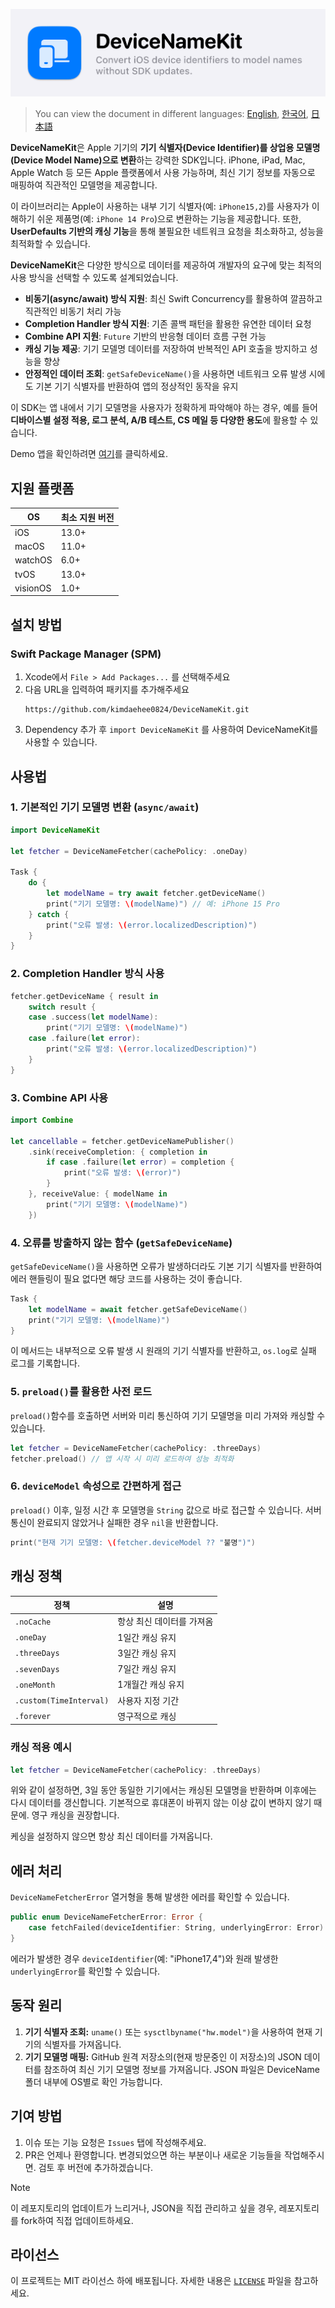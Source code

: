 ![Logo image](Asset/DeviceNameKit_banner.png)

> You can view the document in different languages: [English](README.md), [한국어](README.md), [日本語](README.md)

**DeviceNameKit**은 Apple 기기의 **기기 식별자(Device Identifier)를 상업용 모델명(Device Model Name)으로 변환**하는 강력한 SDK입니다. iPhone, iPad, Mac, Apple Watch 등 모든 Apple 플랫폼에서 사용 가능하며, 최신 기기 정보를 자동으로 매핑하여 직관적인 모델명을 제공합니다.

이 라이브러리는 Apple이 사용하는 내부 기기 식별자(예: `iPhone15,2`)를 사용자가 이해하기 쉬운 제품명(예: `iPhone 14 Pro`)으로 변환하는 기능을 제공합니다. 또한, **UserDefaults 기반의 캐싱 기능**을 통해 불필요한 네트워크 요청을 최소화하고, 성능을 최적화할 수 있습니다.

**DeviceNameKit**은 다양한 방식으로 데이터를 제공하여 개발자의 요구에 맞는 최적의 사용 방식을 선택할 수 있도록 설계되었습니다. 

- **비동기(async/await) 방식 지원**: 최신 Swift Concurrency를 활용하여 깔끔하고 직관적인 비동기 처리 가능
- **Completion Handler 방식 지원**: 기존 콜백 패턴을 활용한 유연한 데이터 요청
- **Combine API 지원**: `Future` 기반의 반응형 데이터 흐름 구현 가능
- **캐싱 기능 제공**: 기기 모델명 데이터를 저장하여 반복적인 API 호출을 방지하고 성능을 향상
- **안정적인 데이터 조회**: `getSafeDeviceName()`을 사용하면 네트워크 오류 발생 시에도 기본 기기 식별자를 반환하여 앱의 정상적인 동작을 유지

이 SDK는 앱 내에서 기기 모델명을 사용자가 정확하게 파악해야 하는 경우, 예를 들어 **디바이스별 설정 적용, 로그 분석, A/B 테스트, CS 메일 등 다양한 용도**에 활용할 수 있습니다.

Demo 앱을 확인하려면 [여기](https://github.com/kimdaehee0824/DeviceNameKit_Demo)를 클릭하세요. 
## 지원 플랫폼

| OS       | 최소 지원 버전 |
| -------- | -------- |
| iOS      | 13.0+    |
| macOS    | 11.0+    |
| watchOS  | 6.0+     |
| tvOS     | 13.0+    |
| visionOS | 1.0+     |

## 설치 방법

### Swift Package Manager (SPM)

1. Xcode에서 `File > Add Packages...` 를 선택해주세요
2. 다음 URL을 입력하여 패키지를 추가해주세요
   ```
   https://github.com/kimdaehee0824/DeviceNameKit.git
   ```
3. Dependency 추가 후 `import DeviceNameKit` 를 사용하여 DeviceNameKit를 사용할 수 있습니다. 

## 사용법
### 1. 기본적인 기기 모델명 변환 (`async/await`)
```swift
import DeviceNameKit

let fetcher = DeviceNameFetcher(cachePolicy: .oneDay)

Task {
    do {
        let modelName = try await fetcher.getDeviceName()
        print("기기 모델명: \(modelName)") // 예: iPhone 15 Pro
    } catch {
        print("오류 발생: \(error.localizedDescription)")
    }
}
```

### 2. Completion Handler 방식 사용
```swift
fetcher.getDeviceName { result in
    switch result {
    case .success(let modelName):
        print("기기 모델명: \(modelName)")
    case .failure(let error):
        print("오류 발생: \(error.localizedDescription)")
    }
}
```

### 3. Combine API 사용
```swift
import Combine

let cancellable = fetcher.getDeviceNamePublisher()
    .sink(receiveCompletion: { completion in
        if case .failure(let error) = completion {
            print("오류 발생: \(error)")
        }
    }, receiveValue: { modelName in
        print("기기 모델명: \(modelName)")
    })
```

### 4. 오류를 방출하지 않는 함수 (`getSafeDeviceName`)
`getSafeDeviceName()`을 사용하면 오류가 발생하더라도 기본 기기 식별자를 반환하여 에러 핸들링이 필요 없다면 해당 코드를 사용하는 것이 좋습니다.

```swift
Task {
    let modelName = await fetcher.getSafeDeviceName()
    print("기기 모델명: \(modelName)")
}
```
이 메서드는 내부적으로 오류 발생 시 원래의 기기 식별자를 반환하고, `os.log`로 실패 로그를 기록합니다.

### 5. `preload()`를 활용한 사전 로드
`preload()`함수를 호출하면 서버와 미리 통신하여 기기 모델명을 미리 가져와 캐싱할 수 있습니다.

```swift
let fetcher = DeviceNameFetcher(cachePolicy: .threeDays)
fetcher.preload() // 앱 시작 시 미리 로드하여 성능 최적화
```

### 6. `deviceModel` 속성으로 간편하게 접근
`preload()` 이후, 일정 시간 후 모델명을 `String` 값으로 바로 접근할 수 있습니다. 
서버 통신이 완료되지 않았거나 실패한 경우 `nil`을 반환합니다.

```swift
print("현재 기기 모델명: \(fetcher.deviceModel ?? "불명")")
```

## 캐싱 정책
| 정책 | 설명 |
|---|---|
| `.noCache` | 항상 최신 데이터를 가져옴 |
| `.oneDay` | 1일간 캐싱 유지 |
| `.threeDays` | 3일간 캐싱 유지 |
| `.sevenDays` | 7일간 캐싱 유지 |
| `.oneMonth` | 1개월간 캐싱 유지 |
| `.custom(TimeInterval)` | 사용자 지정 기간 |
| `.forever` | 영구적으로 캐싱 |

### 캐싱 적용 예시
```swift
let fetcher = DeviceNameFetcher(cachePolicy: .threeDays)
```
위와 같이 설정하면, 3일 동안 동일한 기기에서는 캐싱된 모델명을 반환하며 이후에는 다시 데이터를 갱신합니다.
기본적으로 휴대폰이 바뀌지 않는 이상 값이 변하지 않기 때문에. 영구 캐싱을 권장합니다.

케싱을 설정하지 않으면 항상 최신 데이터를 가져옵니다.

## 에러 처리
`DeviceNameFetcherError` 열거형을 통해 발생한 에러를 확인할 수 있습니다.

```swift
public enum DeviceNameFetcherError: Error {
    case fetchFailed(deviceIdentifier: String, underlyingError: Error)
}
```
에러가 발생한 경우 `deviceIdentifier`(예: "iPhone17,4")와 원래 발생한 `underlyingError`를 확인할 수 있습니다.

## 동작 원리
1. **기기 식별자 조회:** `uname()` 또는 `sysctlbyname("hw.model")`을 사용하여 현재 기기의 식별자를 가져옵니다.
2. **기기 모델명 매핑:** GitHub 원격 저장소의(현재 방문중인 이 저장소)의 JSON 데이터를 참조하여 최신 기기 모델명 정보를 가져옵니다. JSON 파일은 DeviceName 폴더 내부에 OS별로 확인 가능합니다.

## 기여 방법

1. 이슈 또는 기능 요청은 `Issues` 탭에 작성해주세요.
2. PR은 언제나 환영합니다. 변경되었으면 하는 부분이나 새로운 기능들을 작업해주시면. 검토 후 버전에 추가하겠습니다.

> [!NOTE]
> 이 레포지토리의 업데이트가 느리거나, JSON을 직접 관리하고 싶을 경우, 레포지토리를 fork하여 직접 업데이트하세요.

## 라이선스

이 프로젝트는 MIT 라이선스 하에 배포됩니다. 자세한 내용은 [`LICENSE`](LICENSE) 파일을 참고하세요.
